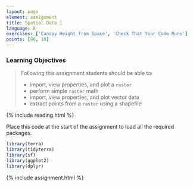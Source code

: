 ```yaml
---
layout: page
element: assignment
title: Spatial Data 1
language: R
exercises: ['Canopy Height from Space', 'Check That Your Code Runs']
points: [90, 10]
---
```


### Learning Objectives

> Following this assignment students should be able to:
>
> - import, view properties, and plot a `raster`
> - perform simple `raster` math
> - import, view properties, and plot vector data
> - extract points from a `raster` using a shapefile

{% include reading.html %}

Place this code at the start of the assignment to load all the required packages.

```r
library(terra)
library(tidyterra)
library(sf)
library(ggplot2)
library(dplyr)
```

{% include assignment.html %}
